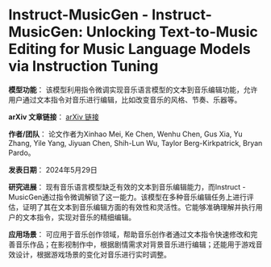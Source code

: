 # Instruct-MusicGen - Instruct-MusicGen: Unlocking Text-to-Music Editing for Music Language Models via Instruction Tuning

**模型功能**：
该模型利用指令微调实现音乐语言模型的文本到音乐编辑功能，允许用户通过文本指令对音乐进行编辑，比如改变音乐的风格、节奏、乐器等。

**arXiv 文章链接**：
[arXiv 链接](https://arxiv.org/abs/2405.18386)

**作者/团队**：
论文作者为Xinhao Mei, Ke Chen, Wenhu Chen, Gus Xia, Yu Zhang, Yile Yang, Jiyuan Chen, Shih-Lun Wu, Taylor Berg-Kirkpatrick, Bryan Pardo。

**发表日期**：
2024年5月29日

**研究进展**：
现有音乐语言模型缺乏有效的文本到音乐编辑能力，而Instruct - MusicGen通过指令微调解锁了这一能力。该模型在多种音乐编辑任务上进行评估，证明了其在文本到音乐编辑方面的有效性和灵活性。它能够准确理解并执行用户的文本指令，实现对音乐的精细编辑。

**应用场景**：
可应用于音乐创作领域，帮助音乐创作者通过文本指令快速修改和完善音乐作品；在影视制作中，根据剧情需求对背景音乐进行编辑；还能用于游戏音效设计，根据游戏场景的变化对音乐进行实时调整。